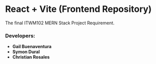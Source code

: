 # React + Vite (Frontend Repository)

The final ITWM102 MERN Stack Project Requirement.

### Developers:
- **Gail Buenaventura**
- **Symon Dural**
- **Christian Rosales**